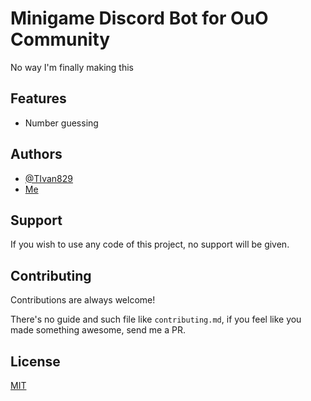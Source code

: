 # Minigame Discord Bot for OuO Community

No way I'm finally making this
## Features

- Number guessing
## Authors

- [@TIvan829](https://github.com/TIvan829)
- [Me](https://github.com/LeeWen0802)


## Support

If you wish to use any code of this project, no support will be given.
## Contributing

Contributions are always welcome!

There's no guide and such file like `contributing.md`, if you feel like you made something awesome, send me a PR.
## License

[MIT](https://choosealicense.com/licenses/mit/)